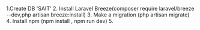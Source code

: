 1.Create DB 'SAIT'
2. Install Laravel Breeze(composer require laravel/breeze --dev,php artisan breeze:install)
3. Make a migration (php artisan migrate)
4. Install npm (npm install , npm run dev)
5. 
